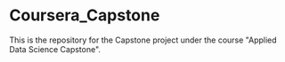 # Coursera_Capstone
This is the repository for the Capstone project under the course "Applied Data Science Capstone".
